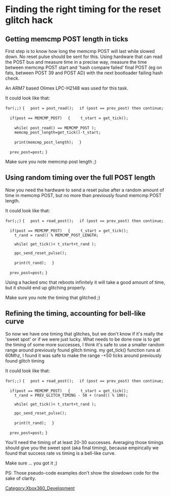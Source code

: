 # Finding the right timing for the reset glitch hack

## Getting memcmp POST length in ticks

First step is to know how long the memcmp POST will last while slowed
down. No reset pulse should be sent for this. Using hardware that can
read the POST bus and measure time in a precise way, measure the time
between memcmp POST start and 'hash compare failed' final POST (eg on
fats, between POST 39 and POST AD) with the next bootloader failing hash
check.

An ARM7 based Olimex LPC-H2148 was used for this task.

It could look like that:

`for(;;)`
`{`
`  post = post_read();`
`  if (post == prev_post) then continue;`

`  if(post == MEMCMP_POST)`
`  {`
`    t_start = get_tick();`

`    while( post_read() == MEMCMP_POST );`
`    `
`    memcmp_post_length=get_tick()-t_start;`

`    print(memcmp_post_length);`
`  }`

`  prev_post=post;`
`}`

Make sure you note memcmp post length ;)

## Using random timing over the full POST length

Now you need the hardware to send a reset pulse after a random amount of
time in memcmp POST, but no more than previously found memcmp POST
length.

It could look like that:

`for(;;)`
`{`
`  post = read_post();`
`  if (post == prev_post) then continue;`

`  if(post == MEMCMP_POST)`
`  {`
`    t_start = get_tick();`
`    t_rand = rand() % MEMCMP_POST_LENGTH;`

`    while( get_tick()< t_start+t_rand );`

`    ppc_send_reset_pulse();`

`    print(t_rand);`
`  }`

`  prev_post=post;`
`}`

Using a hacked smc that reboots infinitely it will take a good amount of
time, but it should end up glitching properly.

Make sure you note the timing that glitched ;)

## Refining the timing, accounting for bell-like curve

So now we have one timing that glitches, but we don't know if it's
really the 'sweet spot' or if we were just lucky. What needs to be done
now is to get the timing of some more successes, I think it's safe to
use a smaller random range around previously found glitch timing. my
get_tick() function runs at 60Mhz, I found it was safe to make the
range -+50 ticks around previously found glitch timing

It could look like that:

`for(;;)`
`{`
`  post = read_post();`
`  if (post == prev_post) then continue;`

`  if(post == MEMCMP_POST)`
`  {`
`    t_start = get_tick();`
`    t_rand = PREV_GLITCH_TIMING - 50 + (rand() % 100);`

`    while( get_tick()< t_start+t_rand );`

`    ppc_send_reset_pulse();`

`    print(t_rand);`
`  }`

`  prev_post=post;`
`}`

You'll need the timing of at least 20-30 successes. Averaging those
timings should give you the sweet spot (aka final timing), because
empirically we found that success rate vs timing is a bell-like curve.

Make sure ... you got it ;)

PS: Those pseudo-code examples don't show the slowdown code for the sake
of clarity.

[Category:Xbox360_Development](Category_Xbox360_Development.md "wikilink")